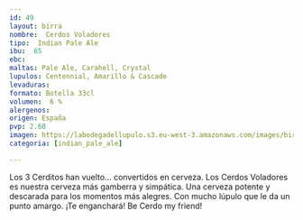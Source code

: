 ```yaml
---
id: 49
layout: birra
nombre:  Cerdos Voladores
tipo:  Indian Pale Ale
ibu:  65
ebc:
maltas: Pale Ale, Carahell, Crystal
lupulos: Centennial, Amarillo & Cascade
levaduras: 
formato: Botella 33cl
volumen:  6 %
alergenos: 
origen: España
pvp: 2.60
imagen: https://labodegadellupulo.s3.eu-west-3.amazonaws.com/images/birras/cerdosvoladores.jpg
categoria: [indian_pale_ale]

---
```

Los 3 Cerditos han vuelto... convertidos en cerveza. Los Cerdos Voladores es nuestra cerveza más gamberra y simpática. Una cerveza potente y descarada para los momentos más alegres. Con mucho lúpulo que le da un punto amargo. ¡Te enganchará! Be Cerdo my friend!



